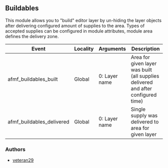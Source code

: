 ## Buildables

This module allows you to "build" editor layer by un-hiding the layer objects after delivering configured amount of supplies to the area.
Types of accepted supplies can be configured in module attributes, module area defines the delivery zone.

| Event | Locality | Arguments | Description
|---|---|----------|-----------|
| afmf_buildables_built | Global | 0: Layer name | Area for given layer was built (all supplies delivered and after configured time)
| afmf_buildables_delivered | Global | 0: Layer name | Single supply was delivered to area for given layer

### Authors

- [veteran29](http://github.com/veteran29)
